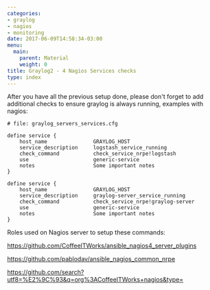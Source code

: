 ```yaml
---
categories:
- graylog
- nagios
- monitoring
date: 2017-06-09T14:58:34-03:00
menu:
  main:
    parent: Material
    weight: 0
title: Graylog2 - 4 Nagios Services checks
type: index
---
```


After you have all the previous setup done, please don't forget to add additional checks to ensure graylog is always running, examples with nagios: 

```
# file: graylog_servers_services.cfg

define service {
    host_name               GRAYLOG_HOST
    service_description     logstash_service_running
    check_command           check_service_nrpe!logstash
    use                     generic-service
    notes                   Some important notes
}

define service {
    host_name               GRAYLOG_HOST
    service_description     graylog-server_service_running
    check_command           check_service_nrpe!graylog-server
    use                     generic-service
    notes                   Some important notes
}

```

Roles used on Nagios server to setup these commands: 

https://github.com/CoffeeITWorks/ansible_nagios4_server_plugins

https://github.com/pablodav/ansible_nagios_common_nrpe

https://github.com/search?utf8=%E2%9C%93&q=org%3ACoffeeITWorks+nagios&type=
